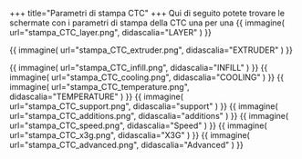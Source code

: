 +++
title="Parametri di stampa CTC"
+++
Qui di seguito potete trovare le schermate con i parametri di stampa
della CTC una per una
{{
    immagine(
        url="stampa_CTC_layer.png",
        didascalia="LAYER"
    )
}}

{{
    immagine(
        url="stampa_CTC_extruder.png",
        didascalia="EXTRUDER"
    )
}}

{{
    immagine(
        url="stampa_CTC_infill.png",
        didascalia="INFILL"
    )
}}
{{
    immagine(
        url="stampa_CTC_cooling.png",
        didascalia="COOLING"
    )
}}
{{
    immagine(
        url="stampa_CTC_temperature.png",
        didascalia="TEMPERATURE"
    )
}}
{{
    immagine(
        url="stampa_CTC_support.png",
        didascalia="support"
    )
}}
{{
    immagine(
        url="stampa_CTC_additions.png",
        didascalia="additions"
    )
}}
{{
    immagine(
        url="stampa_CTC_speed.png",
        didascalia="Speed"
    )
}}
{{
    immagine(
        url="stampa_CTC_x3g.png",
        didascalia="X3G"
    )
}}
{{
    immagine(
        url="stampa_CTC_advanced.png",
        didascalia="Advanced"
    )
}}

